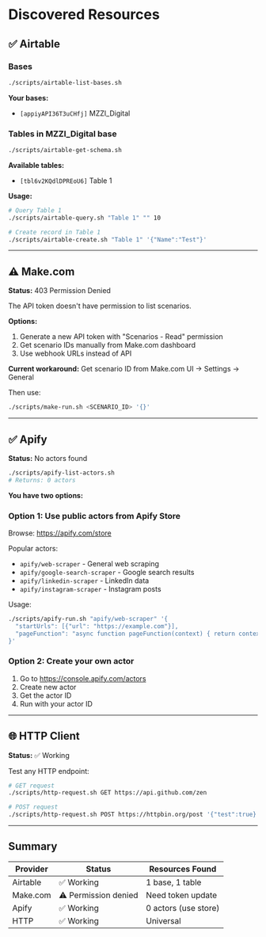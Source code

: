 # Discovered Resources

## ✅ Airtable

### Bases
```bash
./scripts/airtable-list-bases.sh
```

**Your bases:**
- `[appiyAPI36T3uCHfj]` MZZI_Digital

### Tables in MZZI_Digital base
```bash
./scripts/airtable-get-schema.sh
```

**Available tables:**
- `[tbl6v2KQdlDPREoU6]` Table 1

**Usage:**
```bash
# Query Table 1
./scripts/airtable-query.sh "Table 1" "" 10

# Create record in Table 1
./scripts/airtable-create.sh "Table 1" '{"Name":"Test"}'
```

---

## ⚠️ Make.com

**Status:** 403 Permission Denied

The API token doesn't have permission to list scenarios.

**Options:**
1. Generate a new API token with "Scenarios - Read" permission
2. Get scenario IDs manually from Make.com dashboard
3. Use webhook URLs instead of API

**Current workaround:**
Get scenario ID from Make.com UI → Settings → General

Then use:
```bash
./scripts/make-run.sh <SCENARIO_ID> '{}'
```

---

## ✅ Apify

**Status:** No actors found

```bash
./scripts/apify-list-actors.sh
# Returns: 0 actors
```

**You have two options:**

### Option 1: Use public actors from Apify Store
Browse: https://apify.com/store

Popular actors:
- `apify/web-scraper` - General web scraping
- `apify/google-search-scraper` - Google search results
- `apify/linkedin-scraper` - LinkedIn data
- `apify/instagram-scraper` - Instagram posts

Usage:
```bash
./scripts/apify-run.sh "apify/web-scraper" '{
  "startUrls": [{"url": "https://example.com"}],
  "pageFunction": "async function pageFunction(context) { return context.request.url; }"
}'
```

### Option 2: Create your own actor
1. Go to https://console.apify.com/actors
2. Create new actor
3. Get the actor ID
4. Run with your actor ID

---

## 🌐 HTTP Client

**Status:** ✅ Working

Test any HTTP endpoint:
```bash
# GET request
./scripts/http-request.sh GET https://api.github.com/zen

# POST request
./scripts/http-request.sh POST https://httpbin.org/post '{"test":true}'
```

---

## Summary

| Provider | Status | Resources Found |
|----------|--------|----------------|
| Airtable | ✅ Working | 1 base, 1 table |
| Make.com | ⚠️ Permission denied | Need token update |
| Apify | ✅ Working | 0 actors (use store) |
| HTTP | ✅ Working | Universal |

